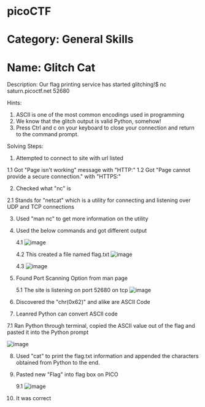 # picoCTF

# Category: General Skills

# Name: Glitch Cat

Description: Our flag printing service has started glitching!$ nc saturn.picoctf.net 52680  

Hints: 
1. ASCII is one of the most common encodings used in programming  
2. We know that the glitch output is valid Python, somehow!  
3. Press Ctrl and c on your keyboard to close your connection and return to the command prompt.  

Solving Steps:

1. Attempted to connect to site with url listed

 1.1 Got "Page isn't working" message with "HTTP:"
 1.2 Got "Page cannot provide a secure connection." with "HTTPS:"

2. Checked what "nc" is 
 
 2.1 Stands for "netcat" which is a utility for connecting and listening over UDP and TCP connections

3. Used "man nc" to get more information on the utility 
4. Used the below commands and got different output 

   4.1 ![image](https://user-images.githubusercontent.com/99389724/153706754-9379c286-8302-41d5-93d7-6caab5e8bdab.png)

   4.2 This created a file named flag.txt  ![image](https://user-images.githubusercontent.com/99389724/153706795-9a5cbe3f-fa55-4573-844a-29837d17f395.png)
  
   4.3 ![image](https://user-images.githubusercontent.com/99389724/153706838-56806fc9-cd93-488b-b8ed-4192eebad0e5.png)

5. Found Port Scanning Option from man page 

   5.1 The site is listening on port 52680 on tcp ![image](https://user-images.githubusercontent.com/99389724/153706877-d2805810-8749-4e2e-874a-6f82b58feaf9.png)

6. Discovered the "chr(0x62)" and alike are ASCII Code
7. Leanred Python can convert ASCII code 
 
 7.1 Ran Python through terminal, copied the ASCII value out of the flag and pasted it into the Python prompt
 
 ![image](https://user-images.githubusercontent.com/99389724/153707030-dd467336-085b-439d-ba72-b69f94f34bc5.png)

8. Used "cat" to print the flag.txt information and appended the characters obtained from Python to the end.
9. Pasted new "Flag" into flag box on PICO 
  
   9.1 ![image](https://user-images.githubusercontent.com/99389724/153707142-abcf6a89-8ac2-41d0-b6e0-046d492caa3a.png)

10. It was correct
